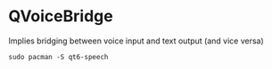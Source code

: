 # QVoiceBridge
Implies bridging between voice input and text output (and vice versa)

```
sudo pacman -S qt6-speech
```
